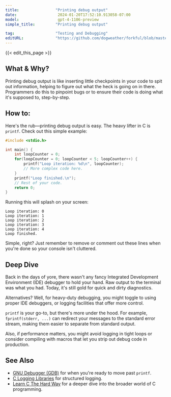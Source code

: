 ```yaml
---
title:                "Printing debug output"
date:                  2024-01-20T17:52:10.913058-07:00
model:                 gpt-4-1106-preview
simple_title:         "Printing debug output"

tag:                  "Testing and Debugging"
editURL:              "https://github.com/dogweather/forkful/blob/master/content/en/c/printing-debug-output.md"
---
```


{{< edit_this_page >}}

## What & Why?

Printing debug output is like inserting little checkpoints in your code to spit out information, helping to figure out what the heck is going on in there. Programmers do this to pinpoint bugs or to ensure their code is doing what it's supposed to, step-by-step.

## How to:

Here's the rub—printing debug output is easy. The heavy lifter in C is `printf`. Check out this simple example:

```c
#include <stdio.h>

int main() {
    int loopCounter = 0;
    for(loopCounter = 0; loopCounter < 5; loopCounter++) {
        printf("Loop iteration: %d\n", loopCounter);
        // More complex code here.
    }
    printf("Loop finished.\n");
    // Rest of your code.
    return 0;
}
```

Running this will splash on your screen:

```
Loop iteration: 0
Loop iteration: 1
Loop iteration: 2
Loop iteration: 3
Loop iteration: 4
Loop finished.
```

Simple, right? Just remember to remove or comment out these lines when you're done so your console isn't cluttered.

## Deep Dive

Back in the days of yore, there wasn't any fancy Integrated Development Environment (IDE) debugger to hold your hand. Raw output to the terminal was what you had. Today, it's still gold for quick and dirty diagnostics.

Alternatives? Well, for heavy-duty debugging, you might toggle to using proper IDE debuggers, or logging facilities that offer more control.

`printf` is your go-to, but there's more under the hood. For example, `fprintf(stderr, ...)` can redirect your messages to the standard error stream, making them easier to separate from standard output.

Also, if performance matters, you might avoid logging in tight loops or consider compiling with macros that let you strip out debug code in production.

## See Also

- [GNU Debugger (GDB)](https://www.gnu.org/software/gdb/) for when you're ready to move past `printf`.
- [C Logging Libraries](https://www.slant.co/topics/1183/~best-logging-add-ons-for-c-programming) for structured logging.
- [Learn C The Hard Way](https://learncodethehardway.org/c/) for a deeper dive into the broader world of C programming.

